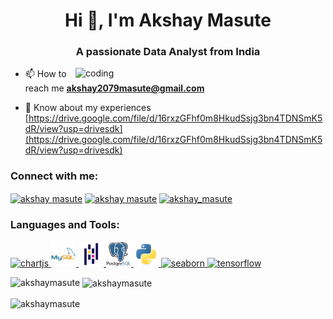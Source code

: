 <h1 align="center">Hi 👋, I'm Akshay Masute</h1>
<h3 align="center">A passionate Data Analyst from India</h3>

<img align="right" alt="coding" width="400" src="https://user-images.githubusercontent.com/55389276/140866485-8fb1c876-9a8f-4d6a-98dc-08c4981eaf70.gif">

- 📫 How to reach me **akshay2079masute@gmail.com**

- 📄 Know about my experiences [https://drive.google.com/file/d/16rxzGFhf0m8HkudSsjg3bn4TDNSmK5dR/view?usp=drivesdk](https://drive.google.com/file/d/16rxzGFhf0m8HkudSsjg3bn4TDNSmK5dR/view?usp=drivesdk)

<h3 align="left">Connect with me:</h3>
<p align="left">
<a href="https://linkedin.com/in/akshay masute" target="blank"><img align="center" src="https://raw.githubusercontent.com/rahuldkjain/github-profile-readme-generator/master/src/images/icons/Social/linked-in-alt.svg" alt="akshay masute" height="30" width="40" /></a>
<a href="https://fb.com/akshay masute" target="blank"><img align="center" src="https://raw.githubusercontent.com/rahuldkjain/github-profile-readme-generator/master/src/images/icons/Social/facebook.svg" alt="akshay masute" height="30" width="40" /></a>
<a href="https://instagram.com/akshay_masute" target="blank"><img align="center" src="https://raw.githubusercontent.com/rahuldkjain/github-profile-readme-generator/master/src/images/icons/Social/instagram.svg" alt="akshay_masute" height="30" width="40" /></a>
</p>

<h3 align="left">Languages and Tools:</h3>
<p align="left"> <a href="https://www.chartjs.org" target="_blank" rel="noreferrer"> <img src="https://www.chartjs.org/media/logo-title.svg" alt="chartjs" width="40" height="40"/> </a> <a href="https://www.mysql.com/" target="_blank" rel="noreferrer"> <img src="https://raw.githubusercontent.com/devicons/devicon/master/icons/mysql/mysql-original-wordmark.svg" alt="mysql" width="40" height="40"/> </a> <a href="https://pandas.pydata.org/" target="_blank" rel="noreferrer"> <img src="https://raw.githubusercontent.com/devicons/devicon/2ae2a900d2f041da66e950e4d48052658d850630/icons/pandas/pandas-original.svg" alt="pandas" width="40" height="40"/> </a> <a href="https://www.postgresql.org" target="_blank" rel="noreferrer"> <img src="https://raw.githubusercontent.com/devicons/devicon/master/icons/postgresql/postgresql-original-wordmark.svg" alt="postgresql" width="40" height="40"/> </a> <a href="https://www.python.org" target="_blank" rel="noreferrer"> <img src="https://raw.githubusercontent.com/devicons/devicon/master/icons/python/python-original.svg" alt="python" width="40" height="40"/> </a> <a href="https://seaborn.pydata.org/" target="_blank" rel="noreferrer"> <img src="https://seaborn.pydata.org/_images/logo-mark-lightbg.svg" alt="seaborn" width="40" height="40"/> </a> <a href="https://www.tensorflow.org" target="_blank" rel="noreferrer"> <img src="https://www.vectorlogo.zone/logos/tensorflow/tensorflow-icon.svg" alt="tensorflow" width="40" height="40"/> </a> </p>

<p><img align="left" src="https://github-readme-stats.vercel.app/api/top-langs?username=akshaymasute&show_icons=true&locale=en&layout=compact" alt="akshaymasute" /></p>

<p>&nbsp;<img align="center" src="https://github-readme-stats.vercel.app/api?username=akshaymasute&show_icons=true&locale=en" alt="akshaymasute" /></p>

<p><img align="center" src="https://github-readme-streak-stats.herokuapp.com/?user=akshaymasute&" alt="akshaymasute" /></p>
